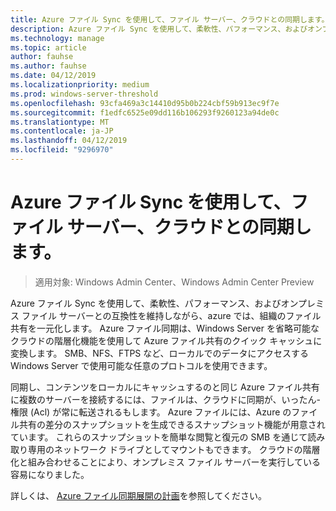 ```yaml
---
title: Azure ファイル Sync を使用して、ファイル サーバー、クラウドとの同期します。
description: Azure ファイル Sync を使用して、柔軟性、パフォーマンス、およびオンプレミス ファイル サーバーとの互換性を維持しながら、azure では、組織のファイル共有を一元化します。 Azure ファイル同期は、Windows Server を省略可能なクラウドの階層化機能を使用して Azure ファイル共有のクイック キャッシュに変換します。
ms.technology: manage
ms.topic: article
author: fauhse
ms.author: fauhse
ms.date: 04/12/2019
ms.localizationpriority: medium
ms.prod: windows-server-threshold
ms.openlocfilehash: 93cfa469a3c14410d95b0b224cbf59b913ec9f7e
ms.sourcegitcommit: f1edfc6525e09dd116b106293f9260123a94de0c
ms.translationtype: MT
ms.contentlocale: ja-JP
ms.lasthandoff: 04/12/2019
ms.locfileid: "9296970"
---
```

# Azure ファイル Sync を使用して、ファイル サーバー、クラウドとの同期します。

>適用対象: Windows Admin Center、Windows Admin Center Preview

Azure ファイル Sync を使用して、柔軟性、パフォーマンス、およびオンプレミス ファイル サーバーとの互換性を維持しながら、azure では、組織のファイル共有を一元化します。 Azure ファイル同期は、Windows Server を省略可能なクラウドの階層化機能を使用して Azure ファイル共有のクイック キャッシュに変換します。 SMB、NFS、FTPS など、ローカルでのデータにアクセスする Windows Server で使用可能な任意のプロトコルを使用できます。

同期し、コンテンツをローカルにキャッシュするのと同じ Azure ファイル共有に複数のサーバーを接続するには、ファイルは、クラウドに同期が、いったん-権限 (Acl) が常に転送されるもします。 Azure ファイルには、Azure のファイル共有の差分のスナップショットを生成できるスナップショット機能が用意されています。 これらのスナップショットを簡単な閲覧と復元の SMB を通じて読み取り専用のネットワーク ドライブとしてマウントもできます。 クラウドの階層化と組み合わせることにより、オンプレミス ファイル サーバーを実行している容易になりました。

詳しくは、 [Azure ファイル同期展開の計画](https://aka.ms/afs)を参照してください。